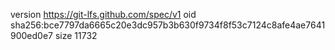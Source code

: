 version https://git-lfs.github.com/spec/v1
oid sha256:bce7797da6665c20e3dc957b3b630f9734f8f53c7124c8afe4ae7641900ed0e7
size 11732
